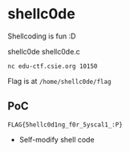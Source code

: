 # shellc0de
Shellcoding is fun :D

shellc0de 
shellc0de.c 

`nc edu-ctf.csie.org 10150`

Flag is at `/home/shellc0de/flag`

## PoC
`FLAG{5hellc0d1ng_f0r_5yscal1_:P}`
* Self-modify shell code
